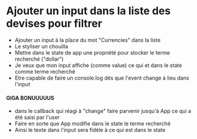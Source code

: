 # Ajouter un input dans la liste des devises pour filtrer

* Ajouter un input à la place du mot "Currencies" dans la liste
* Le styliser un chouilla
* Mettre dans le state de app une propriété pour stocker le terme recherché ("dollar")
* Je veux que mon input affiche (comme value) ce qui et dans le state comme terme recherché
* Etre capable de faire un console.log dés que l'event change à lieu dans l'input







 #### GIGA BONUUUUUS

 * dans le callback qui réagi à "change" faire parvenir jusqu'à App ce qui a été saisi par l'user
 * Faire en sorte que App modifie dans le state le terme recherché
 * Ainsi le texte dans l'input sera fidèle à ce qui est dans le state